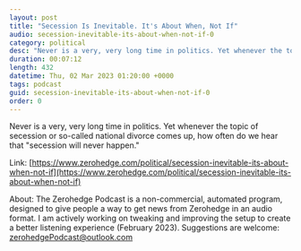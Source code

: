 ```yaml
---
layout: post
title: "Secession Is Inevitable. It's About When, Not If"
audio: secession-inevitable-its-about-when-not-if-0
category: political
desc: "Never is a very, very long time in politics. Yet whenever the topic of secession or so-called national divorce comes up, how often do we hear that &quot;secession will never happen.&quot;"
duration: 00:07:12
length: 432
datetime: Thu, 02 Mar 2023 01:20:00 +0000
tags: podcast
guid: secession-inevitable-its-about-when-not-if-0
order: 0
---
```

Never is a very, very long time in politics. Yet whenever the topic of secession or so-called national divorce comes up, how often do we hear that &quot;secession will never happen.&quot;

Link: [https://www.zerohedge.com/political/secession-inevitable-its-about-when-not-if](https://www.zerohedge.com/political/secession-inevitable-its-about-when-not-if)

About: The Zerohedge Podcast is a non-commercial, automated program, designed to give people a way to get news from Zerohedge in an audio format.  I am actively working on tweaking and improving the setup to create a better listening experience (February 2023).  Suggestions are welcome: [zerohedgePodcast@outlook.com](mailto:zerohedgePodcast@outlook.com)